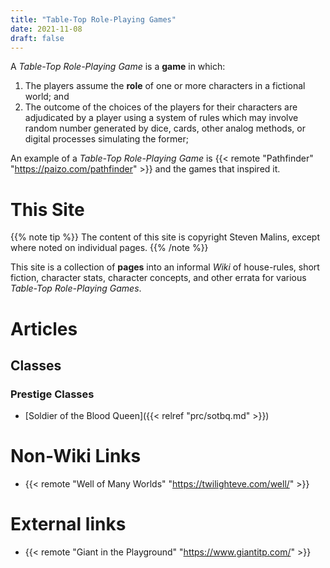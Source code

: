 ```yaml
---
title: "Table-Top Role-Playing Games"
date: 2021-11-08
draft: false
---
```


A *Table-Top Role-Playing Game* is a **game** in which: 

1. The players assume the **role** of one or more characters in a
   fictional world; and
2. The outcome of the choices of the players for their characters
   are adjudicated by a player using a system of rules which may
   involve random number generated by dice, cards, other analog
   methods, or digital processes simulating the former;
	
An example of a *Table-Top Role-Playing Game* is {{< remote
"Pathfinder" "https://paizo.com/pathfinder" >}} and the games that
inspired it. 

# This Site

{{% note tip %}}
The content of this site is copyright Steven Malins, except where
noted on individual pages. 
{{% /note %}}

This site is a collection of **pages** into an informal *Wiki* of
house-rules, short fiction, character stats, character concepts, and
other errata for various *Table-Top Role-Playing Games*. 

  <!-- * [Materials]({{< relref "design/materials.md" >}}) -->
  <!-- * [Styles]({{< relref "design/styles.md" >}}) -->

# Articles

<!-- {{% note warning %}} -->
<!-- Next elements don't be links. But a list of page you planned to create later. -->

<!-- By changing **nolink** keyword with **internal** one (in page source) it will change the CSS class. And so appearance will change. -->
<!-- {{% /note %}} -->

  <!-- * {{< nolink "Water conditions" "maintenance/water.md" >}} -->
  <!-- * {{< nolink "Nitrogen cycle" "maintenance/nitrogen.md" >}} -->
  <!-- * {{< nolink "Biological load" "maintenance/biology.md" >}} -->

## Classes

### Prestige Classes

* [Soldier of the Blood Queen]({{< relref "prc/sotbq.md" >}})

# Non-Wiki Links 

* {{< remote "Well of Many Worlds" "https://twilighteve.com/well/" >}}

# External links

* {{< remote "Giant in the Playground" "https://www.giantitp.com/" >}}
